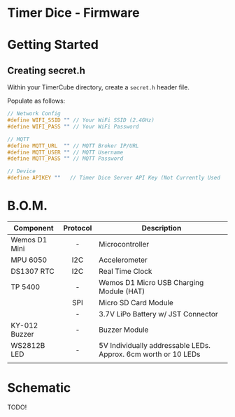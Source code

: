 # Timer Dice - Firmware

# Getting Started
## Creating secret.h
Within your TimerCube directory, create a `secret.h` header file.  

Populate as follows:
```c++
// Network Config
#define WIFI_SSID "" // Your WiFi SSID (2.4GHz)
#define WIFI_PASS "" // Your WiFi Password

// MQTT
#define MQTT_URL  "" // MQTT Broker IP/URL
#define MQTT_USER "" // MQTT Username
#define MQTT_PASS "" // MQTT Password

// Device
#define APIKEY ""   // Timer Dice Server API Key (Not Currently Used
```

# B.O.M.
| **Component** 	| **Protocol** 	| **Description**                                                	|
|---------------	|:------------:	|----------------------------------------------------------------	|
| Wemos D1 Mini 	|       -      	| Microcontroller                                                	|
| MPU 6050      	|      I2C     	| Accelerometer                                                  	|
| DS1307 RTC    	|      I2C     	| Real Time Clock                                                	|
| TP 5400       	|       -      	| Wemos D1 Micro USB Charging Module (HAT)                       	|
|               	|      SPI     	| Micro SD Card Module                                           	|
|               	|       -      	| 3.7V LiPo Battery w/ JST Connector                             	|
| KY-012 Buzzer 	|       -      	| Buzzer Module                                                  	|
| WS2812B LED   	|       -      	| 5V Individually addressable LEDs. Approx. 6cm worth or 10 LEDs 	|
|               	|              	|                                                                	|

# Schematic
TODO!
